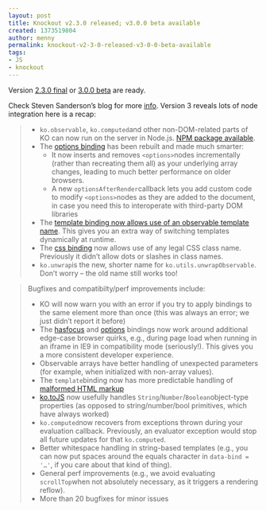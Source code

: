 ```yaml
---
layout: post
title: Knockout v2.3.0 released; v3.0.0 beta available
created: 1373519804
author: menny
permalink: knockout-v2-3-0-released-v3-0-0-beta-available
tags:
- JS
- knockout
---
```

<div class="entry-content">
	<p>Version <a href="http://knockoutjs.com/downloads/knockout-2.3.0.js">2.3.0 final</a> or <a href="http://knockoutjs.com/downloads/knockout-3.0.0beta.js">3.0.0 beta</a> are ready.</p>
	<p>Check Steven Sanderson&rsquo;s blog for more <a href="http://blog.stevensanderson.com/2013/07/09/knockout-v2-3-0-released-v3-0-0-beta-available/">info</a>. Version 3 reveals lots of node integration here is a recap:</p>
	<blockquote>
		<ul>
			<li>
				<code>ko.observable</code>, <code>ko.computed</code>and other non-DOM-related parts of KO can now run on the server in Node.js. <a href="https://npmjs.org/package/knockout">NPM package available</a>.</li>
			<li>
				The <a href="http://knockoutjs.com/documentation/options-binding.html">options binding</a> has been rebuilt and made much smarter:
				<ul>
					<li>
						It now inserts and removes <code>&lt;options&gt;</code>nodes incrementally (rather than recreating them all) as your underlying array changes, leading to much better performance on older browsers.</li>
					<li>
						A new <code>optionsAfterRender</code>callback lets you add custom code to modify <code>&lt;options&gt;</code>nodes as they are added to the document, in case you need this to interoperate with third-party DOM libraries</li>
				</ul>
			</li>
			<li>
				The <a href="http://knockoutjs.com/documentation/template-binding.html#note_5_dynamically_choosing_which_template_is_used">template binding now allows use of an observable template name</a>. This gives you an extra way of switching templates dynamically at runtime.</li>
			<li>
				The <a href="http://knockoutjs.com/documentation/css-binding.html">css binding</a> now allows use of any legal CSS class name. Previously it didn&rsquo;t allow dots or slashes in class names.</li>
			<li>
				<code>ko.unwrap</code>is the new, shorter name for <code>ko.utils.unwrapObservable</code>. Don&rsquo;t worry &ndash; the old name still works too!</li>
		</ul>
	</blockquote>
	<blockquote>
		<p>Bugfixes and compatibilty/perf improvements include:</p>
		<ul>
			<li>
				KO will now warn you with an error if you try to apply bindings to the same element more than once (this was always an error; we just didn&rsquo;t report it before)</li>
			<li>
				The <a href="http://knockoutjs.com/documentation/hasfocus-binding.html">hasfocus</a> and <a href="http://knockoutjs.com/documentation/options-binding.html">options</a> bindings now work around additional edge-case browser quirks, e.g., during page load when running in an iframe in IE9 in compatibility mode (seriously!). This gives you a more consistent developer experience.</li>
			<li>
				Observable arrays have better handling of unexpected parameters (for example, when initialized with non-array values).</li>
			<li>
				The <code>template</code>binding now has more predictable handling of <a href="https://github.com/knockout/knockout/pull/814">malformed HTML markup</a></li>
			<li>
				<a href="http://knockoutjs.com/documentation/json-data.html">ko.toJS</a> now usefully handles <code>String</code>/<code>Number</code>/<code>Boolean</code>object-type properties (as opposed to string/number/bool primitives, which have always worked)</li>
			<li>
				<code>ko.computed</code>now recovers from exceptions thrown during your evaluation callback. Previously, an evaluator exception would stop all future updates for that <code>ko.computed</code>.</li>
			<li>
				Better whitespace handling in string-based templates (e.g., you can now put spaces around the equals character in <code>data-bind = '…'</code>, if you care about that kind of thing).</li>
			<li>
				General perf improvements (e.g., we avoid evaluating <code>scrollTop</code>when not absolutely necessary, as it triggers a rendering reflow).</li>
			<li>
				More than 20 bugfixes for minor issues</li>
		</ul>
	</blockquote>
</div>
<p>&nbsp;</p>
